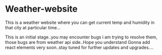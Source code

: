 # Weather-website
This is a weather website where you can get current temp and humidity in that city at particular time...

This is an initial stage..you may encounter bugs i am trying to resolve them, those bugs are from weather api side..Hope you understand
Gonna add react elements very soon..stay tuned for further updates and upgrades....
